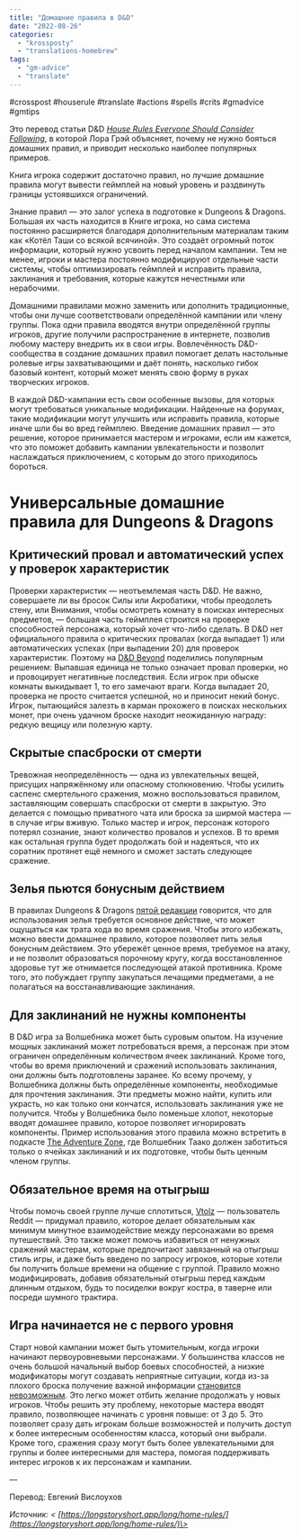 ```yaml
---
title: "Домашние правила в D&D"
date: "2022-08-26"
categories: 
  - "krossposty"
  - "translations-homebrew"
tags: 
  - "gm-advice"
  - "translate"
---
```


#crosspost #houserule #translate #actions #spells #crits #gmadvice #gmtips

Это перевод статьи D&D [_House Rules Everyone Should Consider Following_](https://screenrant.com/dungeons-dragons-dnd-best-house-rules-homebrew-changes/), в которой Лора Грэй объясняет, почему не нужно бояться домашних правил, и приводит несколько наиболее популярных примеров.

Книга игрока содержит достаточно правил, но лучшие домашние правила могут вывести геймплей на новый уровень и раздвинуть границы устоявшихся ограничений.

Знание правил — это залог успеха в подготовке к Dungeons & Dragons. Большая их часть находится в Книге игрока, но сама система постоянно расширяется благодаря дополнительным материалам таким как «Котёл Таши со всякой всячиной». Это создаёт огромный поток информации, который нужно усвоить перед началом кампании. Тем не менее, игроки и мастера постоянно модифицируют отдельные части системы, чтобы оптимизировать геймплей и исправить правила, заклинания и требования, которые кажутся нечестными или нерабочими.

Домашними правилами можно заменить или дополнить традиционные, чтобы они лучше соответствовали определённой кампании или члену группы. Пока одни правила вводятся внутри определённой группы игроков, другие получили распространение в интернете, позволив любому мастеру внедрить их в свои игры. Вовлечённость D&D-сообщества в создание домашних правил помогает делать настольные ролевые игры захватывающими и даёт понять, насколько гибок базовый контент, который может менять свою форму в руках творческих игроков.

В каждой D&D-кампании есть свои особенные вызовы, для которых могут требоваться уникальные модификации. Найденные на форумах, такие модификации могут улучшить или исправить правила, которые иначе шли бы во вред геймплею. Введение домашних правил — это решение, которое принимается мастером и игроками, если им кажется, что это поможет добавить кампании увлекательности и позволит наслаждаться приключением, с которым до этого приходилось бороться.

# Универсальные домашние правила для Dungeons & Dragons

## Критический провал и автоматический успех у проверок характеристик

Проверки характеристик — неотъемлемая часть D&D. Не важно, совершаете ли вы бросок Силы или Акробатики, чтобы преодолеть стену, или Внимания, чтобы осмотреть комнату в поисках интересных предметов, — большая часть геймплея строится на проверке способностей персонажа, который хочет что-либо сделать. В D&D нет официального правила о критических провалах (когда выпадает 1) или автоматических успехах (при выпадении 20) для проверок характеристик. Поэтому на [D&D Beyond](https://www.dndbeyond.com/forums/dungeons-dragons-discussion/homebrew-house-rules/14899-house-rules-you-use-in-your-5e-campaign) поделились популярным решением: Выпавшая единица не только означает провал проверки, но и провоцирует негативные последствия. Если игрок при обыске комнаты выкидывает 1, то его замечают враги. Когда выпадает 20, проверка не просто считается успешной, но и приносит некий бонус. Игрок, пытающийся залезть в карман прохожего в поисках нескольких монет, при очень удачном броске находит неожиданную награду: редкую вещицу или полезную карту.

## Скрытые спасброски от смерти

Тревожная неопределённость — одна из увлекательных вещей, присущих напряжённому или опасному столкновению. Чтобы усилить саспенс смертельного сражения, можно воспользоваться правилом, заставляющим совершать спасброски от смерти в закрытую. Это делается с помощью приватного чата или броска за ширмой мастера — в случае игры вживую. Только мастер и игрок, персонаж которого потерял сознание, знают количество провалов и успехов. В то время как остальная группа будет продолжать бой и надеяться, что их соратник протянет ещё немного и сможет застать следующее сражение.

## Зелья пьются бонусным действием

В правилах Dungeons & Dragons [пятой редакции](https://screenrant.com/dungeons-dragons-best-rules-edition-3-5-4e-5e/) говорится, что для использования зелья требуется основное действие, что может ощущаться как трата хода во время сражения. Чтобы этого избежать, можно ввести домашнее правило, которое позволяет пить зелья бонусным действием. Это убережёт ценное время, требуемое на атаку, и не позволит образоваться порочному кругу, когда восстановленное здоровье тут же отнимается последующей атакой противника. Кроме того, это побуждает группу закупаться лечащими предметами, а не полагаться на восстанавливающие заклинания.

## Для заклинаний не нужны компоненты

В D&D игра за Волшебника может быть суровым опытом. На изучение мощных заклинаний может потребоваться время, а персонаж при этом ограничен определённым количеством ячеек заклинаний. Кроме того, чтобы во время приключений и сражений использовать заклинания, они должны быть подготовлены заранее. Ко всему прочему, у Волшебника должны быть определённые компоненты, необходимые для прочтения заклинания. Эти предметы можно найти, купить или украсть, но как только они кончатся, использовать заклинания уже не получится. Чтобы у Волшебника было поменьше хлопот, некоторые вводят домашнее правило, которое позволяет игнорировать компоненты. Пример использования этого правила можно встретить в подкасте [The Adventure Zone](https://screenrant.com/adventure-zone-dnd-dungeons-dragons-easy-introduction-podcast/), где Волшебник Таако должен заботиться только о ячейках заклинаний и их подготовке, чтобы быть ценным членом группы.

## Обязательное время на отыгрыш

Чтобы помочь своей группе лучше сплотиться, [Vtolz](https://www.reddit.com/r/DnD/comments/741lrj/best_house_rules/dnuw8iz/?utm_source=reddit&utm_medium=web2x&context=3) — пользователь Reddit — придумал правило, которое делает обязательным как минимум минутное взаимодействие между персонажами во время путешествий. Это также может помочь избавиться от ненужных сражений мастерам, которые предпочитают завязанный на отыгрыш стиль игры, и даже быть введено по запросу игроков, которые хотели бы получить больше времени на общение с группой. Правило можно модифицировать, добавив обязательный отыгрыш перед каждым длинным отдыхом, будь то посиделки вокруг костра, в таверне или посреди шумного трактира.

## Игра начинается не с первого уровня

Старт новой кампании может быть утомительным, когда игроки начинают первоуровневыми персонажами. У большинства классов не очень большой начальный выбор боевых способностей, а низкие модификаторы могут создавать неприятные ситуации, когда из-за плохого броска получение важной информации [становится невозможным](https://longstoryshort.app/long/second-check/). Это легко может отбить желание продолжать у новых игроков. Чтобы решить эту проблему, некоторые мастера вводят правило, позволяющее начинать с уровня повыше: от 3 до 5. Это позволяет сразу дать игрокам больше возможностей и получить доступ к более интересным особенностям класса, который они выбрали. Кроме того, сражения сразу могут быть более увлекательными для группы и более интересными для мастера, помогая поддерживать интерес игроков к их персонажам и кампании.

—

Перевод: Евгений Вислоухов

_Источник: < [https://longstoryshort.app/long/home-rules/](https://longstoryshort.app/long/home-rules/)\>_

